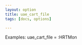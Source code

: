 ```yaml
---
layout: option
title: uae_cart_file
tags: [docs, options]

---
```


Examples:
uae_cart_file = :HRTMon
